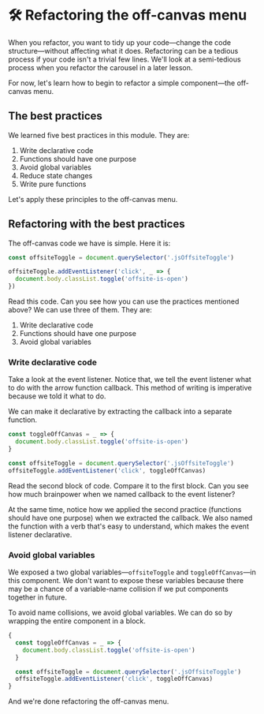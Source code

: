 # 🛠 Refactoring the off-canvas menu

When you refactor, you want to tidy up your code—change the code structure—without affecting what it does. Refactoring can be a tedious process if your code isn't a trivial few lines. We'll look at a semi-tedious process when you refactor the carousel in a later lesson.

For now, let's learn how to begin to refactor a simple component—the off-canvas menu.

## The best practices

We learned five best practices in this module. They are:

1. Write declarative code
2. Functions should have one purpose
3. Avoid global variables
4. Reduce state changes
5. Write pure functions

Let's apply these principles to the off-canvas menu.

## Refactoring with the best practices

The off-canvas code we have is simple. Here it is:

```js
const offsiteToggle = document.querySelector('.jsOffsiteToggle')

offsiteToggle.addEventListener('click', _ => {
  document.body.classList.toggle('offsite-is-open')
})
```

Read this code. Can you see how you can use the practices mentioned above? We can use three of them. They are:

1. Write declarative code
2. Functions should have one purpose
3. Avoid global variables

### Write declarative code

Take a look at the event listener. Notice that, we tell the event listener what to do with the arrow function callback. This method of writing is imperative because we told it what to do.

We can make it declarative by extracting the callback into a separate function.

```js
const toggleOffCanvas = _ => {
  document.body.classList.toggle('offsite-is-open')
}

const offsiteToggle = document.querySelector('.jsOffsiteToggle')
offsiteToggle.addEventListener('click', toggleOffCanvas)
```

Read the second block of code. Compare it to the first block. Can you see how much brainpower when we named callback to the event listener?

At the same time, notice how we applied the second practice (functions should have one purpose) when we extracted the callback. We also named the function with a verb that's easy to understand, which makes the event listener declarative.

### Avoid global variables

We exposed a two global variables—`offsiteToggle` and `toggleOffCanvas`—in this component. We don't want to expose these variables because there may be a chance of a variable-name collision if we put components together in future.

To avoid name collisions, we avoid global variables. We can do so by wrapping the entire component in a block.

```js
{
  const toggleOffCanvas = _ => {
    document.body.classList.toggle('offsite-is-open')
  }

  const offsiteToggle = document.querySelector('.jsOffsiteToggle')
  offsiteToggle.addEventListener('click', toggleOffCanvas)
}
```

And we're done refactoring the off-canvas menu.